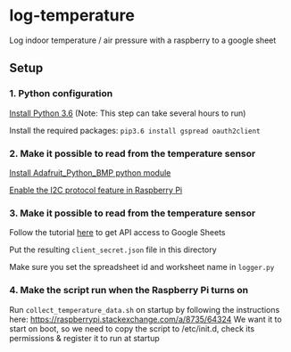 # log-temperature
Log indoor temperature / air pressure with a raspberry to a google sheet


## Setup
### 1. Python configuration
[Install Python 3.6](https://installvirtual.com/install-python-3-on-raspberry-pi-raspbian/) (Note: This step can take several hours to run)

Install the required packages: `pip3.6 install gspread oauth2client`


### 2. Make it possible to read from the temperature sensor
[Install Adafruit_Python_BMP python module](https://github.com/adafruit/Adafruit_Python_BMP)

[Enable the I2C protocol feature in Raspberry Pi](https://raspberrypi.stackexchange.com/a/64310/64324)


### 3. Make it possible to read from the temperature sensor
Follow the tutorial [here](https://www.twilio.com/blog/2017/02/an-easy-way-to-read-and-write-to-a-google-spreadsheet-in-python.html) to get API access to Google Sheets

Put the resulting `client_secret.json` file in this directory

Make sure you set the spreadsheet id and worksheet name in `logger.py`


### 4. Make the script run when the Raspberry Pi turns on
Run `collect_temperature_data.sh` on startup by following the instructions here: https://raspberrypi.stackexchange.com/a/8735/64324
We want it to start on boot, so we need to copy the script to /etc/init.d, check its permissions & register it to run at startup
